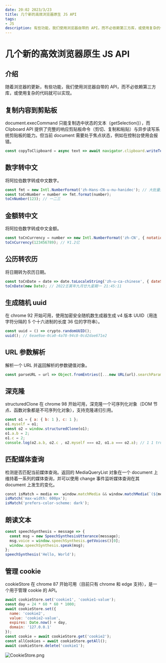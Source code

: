 ```yaml
---
date: 20:02 2023/3/23
title: 几个新的高效浏览器原生 JS API
tags:
- JS
description: 有些功能，我们使用浏览器自带的 API，而不必依赖第三方库，或使用复杂的代码就可以实现。
---
```

# 几个新的高效浏览器原生 JS API
## 介绍
随着浏览器的更新，有些功能，我们使用浏览器自带的 API，而不必依赖第三方库，或使用复杂的代码就可以实现。

## 复制内容到剪贴板
document.execCommand 只能复制选中状态的文本（getSelection()），而 Clipboard API 提供了完整的响应剪贴板命令（剪切、复制和粘贴）与异步读写系统剪贴板的能力。但当前 document 需要处于焦点状态，例如在控制台使用会报错。
```js
const copyToClipboard = async text => await navigator.clipboard.writeText(text);
```

## 数字转中文
将阿拉伯数字转成中文数字。
```js
const fmt = new Intl.NumberFormat('zh-Hans-CN-u-nu-hanidec'); // 大批量处理数字时可以重复使用
const toCnNumber = number => fmt.format(number);
toCnNumber(123); // 一二三
```

## 金额转中文
将阿拉伯数字转成中文金额。
```js
const toCnCurrency = number => new Intl.NumberFormat('zh-CN', { notation: 'compact',style: 'currency', currency: 'CNY' }).format(number);
toCnCurrency(123456789); // ¥1.2亿
```

## 公历转农历
将日期转为农历日期。
```js
const toCnDate = date => date.toLocaleString('zh-u-ca-chinese', { dateStyle: 'full' }) + ' ' + date.toLocaleTimeString(0, { hour12: false });
toCnDate(new Date); // 2022壬寅年九月廿九星期一 21:45:11
```

## 生成随机 uuid
在 chrome 92 开始可用，使用加密安全随机数生成器生成 v4 版本 UUID（用连字符分隔的 5 个十六进制的长度 36 位的字符串）。
```js
const uuid = () => crypto.randomUUID();
uuid(); // 6eae9ae-0ca0-4a78-94c8-0cd2dae671e2
```

## URL 参数解析
解析一个 URL 并返回解析的参数键值对象。
```js
const parseURL = url => Object.fromEntries([...new URL(url).searchParams]);
```

## 深克隆
structuredClone 在 chrome 98 开始可用，深克隆一个可序列化对象（DOM 节点、函数对象都是不可序列化对象），支持克隆递归引用。
```js
const o1 = { a: { b: 1 }, c: 1 };
o1.myself = o1;
const o2 = window.structuredClone(o1);
o1.a.b = 2;
o1.c = 2;
console.log(o2.a.b, o2.c , o2.myself === o2, o1.a === o2.a); // 1 1 true false
```

## 匹配媒体查询
检测是否匹配当前媒体查询。返回的 MediaQueryList 对象在一个 document 上维持着一系列的媒体查询，并可以使用 change 事件监听媒体查询在其 document 上发生的变化。
```js
const isMatch = media =>  window.matchMedia && window.matchMedia(`(${media})`).matches;
isMatch('max-width: 600px');
isMatch('prefers-color-scheme: dark');
```

## 朗读文本
```js
const speechSynthesis = message => {
  const msg = new SpeechSynthesisUtterance(message);
  msg.voice = window.speechSynthesis.getVoices()[0];
  window.speechSynthesis.speak(msg);
};
speechSynthesis('Hello, World');
```

## 管理 cookie
cookieStore 在 chrome 87 开始可用（目前只有 chrome 和 edge 支持），是一个用于管理 cookie 的 API。
```js
await cookieStore.set('cookie1', 'cookie1-value');
const day = 24 * 60 * 60 * 1000;
await cookieStore.set({
  name: 'cookie2',
  value: 'cookie2-value',
  expires: Date.now() + day,
  domain: '127.0.0.1'
});
const cookie = await cookieStore.get('cookie2');
const allCookies = await cookieStore.getAll();
await cookieStore.delete('cookie1');
```
![CookieStore.png](https://p3-juejin.byteimg.com/tos-cn-i-k3u1fbpfcp/5c23d45a26f349dc8d525be54d6f0daa~tplv-k3u1fbpfcp-watermark.image?)